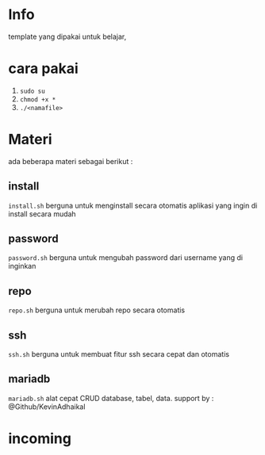 # Info
template yang dipakai untuk belajar,

# cara pakai
1. `sudo su`
2. `chmod +x *`
3. `./<namafile>`

# Materi
ada beberapa materi sebagai berikut :
## install
`install.sh` berguna untuk menginstall secara otomatis aplikasi yang ingin di install secara mudah
## password
`password.sh` berguna untuk mengubah password dari username yang di inginkan
## repo
`repo.sh` berguna untuk merubah repo secara otomatis
## ssh
`ssh.sh` berguna untuk membuat fitur ssh secara cepat dan otomatis
## mariadb
`mariadb.sh` alat cepat CRUD database, tabel, data. support by : @Github/KevinAdhaikal

# incoming
